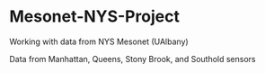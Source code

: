 # Mesonet-NYS-Project

Working with data from NYS Mesonet (UAlbany)

Data from Manhattan, Queens, Stony Brook, and Southold sensors
